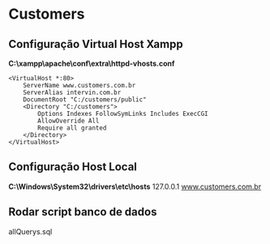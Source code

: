 # Customers

## Configuração Virtual Host Xampp

**C:\xampp\apache\conf\extra\httpd-vhosts.conf**
```
<VirtualHost *:80>
    ServerName www.customers.com.br
    ServerAlias intervin.com.br
    DocumentRoot "C:/customers/public"
    <Directory "C:/customers">
        Options Indexes FollowSymLinks Includes ExecCGI
        AllowOverride All
        Require all granted 
    </Directory>
</VirtualHost>
```

## Configuração Host Local
**C:\Windows\System32\drivers\etc\hosts**
127.0.0.1 www.customers.com.br

## Rodar script banco de dados
allQuerys.sql